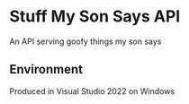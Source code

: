 # Stuff My Son Says API
An API serving goofy things my son says

## Environment
Produced in Visual Studio 2022 on Windows
